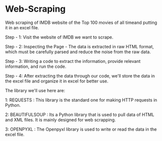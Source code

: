 # Web-Scraping
Web scraping of IMDB website of the Top 100 movies of all timeand putting it in an excel file.

Step - 1: Visit the website of IMDB we want to scrape.

Step - 2: Inspecting the Page - The data is extracted in raw HTML format, which must be carefully parsed and reduce the noise from the raw data.

Step - 3: Writing a code to extract the information, provide relevant information, and run the code.

Step - 4: After extracting the data through our code, we'll store the data in the excel file and organize it in excel for better use.


The library we'll use here are:

1:  REQUESTS : This library is the standard one for making HTTP requests in Python.

2:  BEAUTIFULSOUP : Its a Python library that is used to pull data of HTML and XML files. It is mainly designed for web scrapping.

3:  OPENPYXL : The Openpyxl library is used to write or read the data in the excel file.

